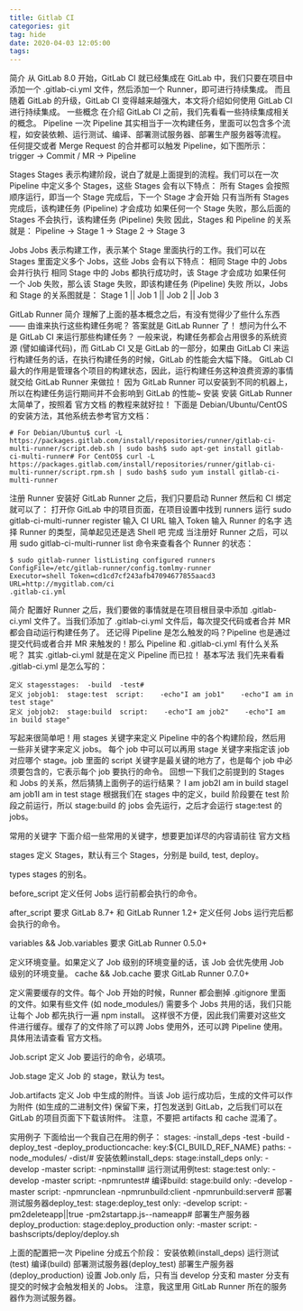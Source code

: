 ```yaml
---
title: Gitlab CI
categories: git
tag: hide
date: 2020-04-03 12:05:00
tags:
---
```


简介
从 GitLab 8.0 开始，GitLab CI 就已经集成在 GitLab 中，我们只要在项目中添加一个 .gitlab-ci.yml 文件，然后添加一个 Runner，即可进行持续集成。 而且随着 GitLab 的升级，GitLab CI 变得越来越强大，本文将介绍如何使用 GitLab CI 进行持续集成。
一些概念
在介绍 GitLab CI 之前，我们先看看一些持续集成相关的概念。
Pipeline
一次 Pipeline 其实相当于一次构建任务，里面可以包含多个流程，如安装依赖、运行测试、编译、部署测试服务器、部署生产服务器等流程。
任何提交或者 Merge Request 的合并都可以触发 Pipeline，如下图所示：
trigger ->   Commit / MR  ->   Pipeline 

Stages
Stages 表示构建阶段，说白了就是上面提到的流程。我们可以在一次 Pipeline 中定义多个 Stages，这些 Stages 会有以下特点：
所有 Stages 会按照顺序运行，即当一个 Stage 完成后，下一个 Stage 才会开始
只有当所有 Stages 完成后，该构建任务 (Pipeline) 才会成功
如果任何一个 Stage 失败，那么后面的 Stages 不会执行，该构建任务 (Pipeline) 失败
因此，Stages 和 Pipeline 的关系就是：
Pipeline  -> Stage 1  -> Stage 2  ->  Stage 3  

Jobs
Jobs 表示构建工作，表示某个 Stage 里面执行的工作。我们可以在 Stages 里面定义多个 Jobs，这些 Jobs 会有以下特点：
相同 Stage 中的 Jobs 会并行执行
相同 Stage 中的 Jobs 都执行成功时，该 Stage 才会成功
如果任何一个 Job 失败，那么该 Stage 失败，即该构建任务 (Pipeline) 失败
所以，Jobs 和 Stage 的关系图就是：
Stage 1 || Job 1  ||  Job 2  ||  Job 3 

GitLab Runner
简介
理解了上面的基本概念之后，有没有觉得少了些什么东西 —— 由谁来执行这些构建任务呢？
答案就是 GitLab Runner 了！
想问为什么不是 GitLab CI 来运行那些构建任务？
一般来说，构建任务都会占用很多的系统资源 (譬如编译代码)，而 GitLab CI 又是 GitLab 的一部分，如果由 GitLab CI 来运行构建任务的话，在执行构建任务的时候，GitLab 的性能会大幅下降。
GitLab CI 最大的作用是管理各个项目的构建状态，因此，运行构建任务这种浪费资源的事情就交给 GitLab Runner 来做拉！
因为 GitLab Runner 可以安装到不同的机器上，所以在构建任务运行期间并不会影响到 GitLab 的性能~
安装
安装 GitLab Runner 太简单了，按照着 官方文档 的教程来就好拉！
下面是 Debian/Ubuntu/CentOS 的安装方法，其他系统去参考官方文档：
```
# For Debian/Ubuntu$ curl -L https://packages.gitlab.com/install/repositories/runner/gitlab-ci-multi-runner/script.deb.sh | sudo bash$ sudo apt-get install gitlab-ci-multi-runner# For CentOS$ curl -L https://packages.gitlab.com/install/repositories/runner/gitlab-ci-multi-runner/script.rpm.sh | sudo bash$ sudo yum install gitlab-ci-multi-runner
```
注册 Runner
安装好 GitLab Runner 之后，我们只要启动 Runner 然后和 CI 绑定就可以了：
打开你 GitLab 中的项目页面，在项目设置中找到 runners
运行 sudo gitlab-ci-multi-runner register
输入 CI URL
输入 Token
输入 Runner 的名字
选择 Runner 的类型，简单起见还是选 Shell 吧
完成
当注册好 Runner 之后，可以用 sudo gitlab-ci-multi-runner list 命令来查看各个 Runner 的状态：
```
$ sudo gitlab-runner listListing configured runners          ConfigFile=/etc/gitlab-runner/config.tomlmy-runner                           Executor=shell Token=cd1cd7cf243afb47094677855aacd3 URL=http://mygitlab.com/ci
.gitlab-ci.yml
```

简介
配置好 Runner 之后，我们要做的事情就是在项目根目录中添加 .gitlab-ci.yml 文件了。当我们添加了 .gitlab-ci.yml 文件后，每次提交代码或者合并 MR 都会自动运行构建任务了。
还记得 Pipeline 是怎么触发的吗？Pipeline 也是通过提交代码或者合并 MR 来触发的！那么 Pipeline 和 .gitlab-ci.yml 有什么关系呢？
其实 .gitlab-ci.yml 就是在定义 Pipeline 而已拉！
基本写法
我们先来看看 .gitlab-ci.yml 是怎么写的：
```
定义 stagesstages:  -build  -test# 
定义 jobjob1:  stage:test  script:    -echo"I am job1"    -echo"I am in test stage"
定义 jobjob2:  stage:build  script:    -echo"I am job2"    -echo"I am in build stage"
```

写起来很简单吧！用 stages 关键字来定义 Pipeline 中的各个构建阶段，然后用一些非关键字来定义 jobs。
每个 job 中可以可以再用 stage 关键字来指定该 job 对应哪个 stage。job 里面的 script 关键字是最关键的地方了，也是每个 job 中必须要包含的，它表示每个 job 要执行的命令。
回想一下我们之前提到的 Stages 和 Jobs 的关系，然后猜猜上面例子的运行结果？
I am job2I am in build stageI am job1I am in test stage
根据我们在 stages 中的定义，build 阶段要在 test 阶段之前运行，所以 stage:build 的 jobs 会先运行，之后才会运行 stage:test 的 jobs。

常用的关键字
下面介绍一些常用的关键字，想要更加详尽的内容请前往 官方文档

stages
定义 Stages，默认有三个 Stages，分别是 build, test, deploy。

types
stages 的别名。

before_script
定义任何 Jobs 运行前都会执行的命令。

after_script
要求 GitLab 8.7+ 和 GitLab Runner 1.2+
定义任何 Jobs 运行完后都会执行的命令。

variables && Job.variables
要求 GitLab Runner 0.5.0+

定义环境变量。如果定义了 Job 级别的环境变量的话，该 Job 会优先使用 Job 级别的环境变量。
cache && Job.cache
要求 GitLab Runner 0.7.0+

定义需要缓存的文件。每个 Job 开始的时候，Runner 都会删掉 .gitignore 里面的文件。如果有些文件 (如 node_modules/) 需要多个 Jobs 共用的话，我们只能让每个 Job 都先执行一遍 npm install。
这样很不方便，因此我们需要对这些文件进行缓存。缓存了的文件除了可以跨 Jobs 使用外，还可以跨 Pipeline 使用。
具体用法请查看 官方文档。

Job.script
定义 Job 要运行的命令，必填项。

Job.stage
定义 Job 的 stage，默认为 test。

Job.artifacts
定义 Job 中生成的附件。当该 Job 运行成功后，生成的文件可以作为附件 (如生成的二进制文件) 保留下来，打包发送到 GitLab，之后我们可以在 GitLab 的项目页面下下载该附件。
注意，不要把 artifacts 和 cache 混淆了。

实用例子
下面给出一个我自己在用的例子：
stages:  -install_deps  -test  -build  -deploy_test  -deploy_productioncache:  key:${CI_BUILD_REF_NAME}  paths:    -node_modules/    -dist/# 安装依赖install_deps:  stage:install_deps  only:    -develop    -master  script:    -npminstall# 运行测试用例test:  stage:test  only:    -develop    -master  script:    -npmruntest# 编译build:  stage:build  only:    -develop    -master  script:    -npmrunclean    -npmrunbuild:client    -npmrunbuild:server# 部署测试服务器deploy_test:  stage:deploy_test  only:    -develop  script:    -pm2deleteapp||true    -pm2startapp.js--nameapp# 部署生产服务器deploy_production:  stage:deploy_production  only:    -master  script:    -bashscripts/deploy/deploy.sh

上面的配置把一次 Pipeline 分成五个阶段：
安装依赖(install_deps)
运行测试(test)
编译(build)
部署测试服务器(deploy_test)
部署生产服务器(deploy_production)
设置 Job.only 后，只有当 develop 分支和 master 分支有提交的时候才会触发相关的 Jobs。
注意，我这里用 GitLab Runner 所在的服务器作为测试服务器。